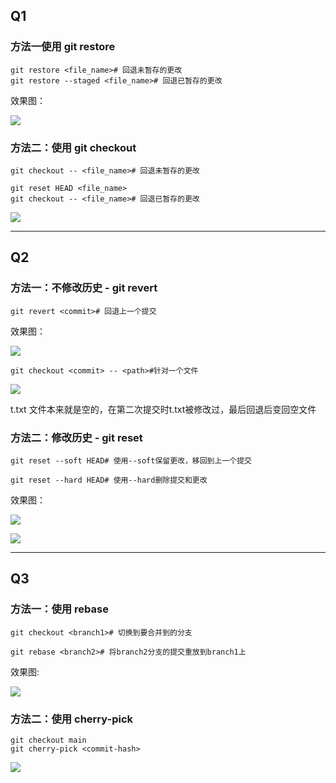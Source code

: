 ## Q1

### 方法一使用 git restore

```
git restore <file_name># 回退未暂存的更改
git restore --staged <file_name># 回退已暂存的更改
```

效果图：

![](./photo/1.1.png)

### 方法二：使用 git checkout

```
git checkout -- <file_name># 回退未暂存的更改

git reset HEAD <file_name>
git checkout -- <file_name># 回退已暂存的更改
```

![](./photo/1.2.png)

---

## Q2

### 方法一：不修改历史 - git revert

```
git revert <commit># 回退上一个提交
```

效果图：

![](./photo/2.1.png)

```
git checkout <commit> -- <path>#针对一个文件
```

![](./photo/2.1.2.png)

t.txt 文件本来就是空的，在第二次提交时t.txt被修改过，最后回退后变回空文件

### 方法二：修改历史 -  git reset

```
git reset --soft HEAD# 使用--soft保留更改，移回到上一个提交

git reset --hard HEAD# 使用--hard删除提交和更改
```

效果图：


![](./photo/2.2.1.png)

![](./photo/2.2.2.png)

---

## Q3

### 方法一：使用 rebase

```
git checkout <branch1># 切换到要合并到的分支

git rebase <branch2># 将branch2分支的提交重放到branch1上
```

效果图:

![](./photo/3.1.png)



### 方法二：使用 cherry-pick

```
git checkout main
git cherry-pick <commit-hash>
```

![](./photo/3.2.png)

